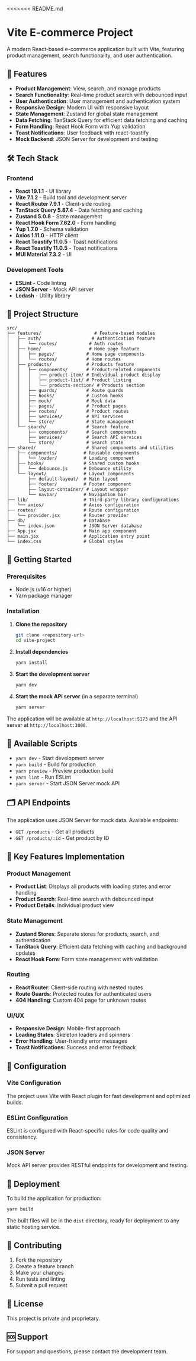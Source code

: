 <<<<<<< README.md
# Vite E-commerce Project

A modern React-based e-commerce application built with Vite, featuring product management, search functionality, and user authentication.

## 🚀 Features

- **Product Management**: View, search, and manage products
- **Search Functionality**: Real-time product search with debounced input
- **User Authentication**: User management and authentication system
- **Responsive Design**: Modern UI with responsive layout
- **State Management**: Zustand for global state management
- **Data Fetching**: TanStack Query for efficient data fetching and caching
- **Form Handling**: React Hook Form with Yup validation
- **Toast Notifications**: User feedback with react-toastify
- **Mock Backend**: JSON Server for development and testing

## 🛠️ Tech Stack

### Frontend
- **React 19.1.1** - UI library
- **Vite 7.1.2** - Build tool and development server
- **React Router 7.9.1** - Client-side routing
- **TanStack Query 5.87.4** - Data fetching and caching
- **Zustand 5.0.8** - State management
- **React Hook Form 7.62.0** - Form handling
- **Yup 1.7.0** - Schema validation
- **Axios 1.11.0** - HTTP client
- **React Toastify 11.0.5** - Toast notifications
- **React Toastify 11.0.5** - Toast notifications
- **MUI Material 7.3.2** - UI

### Development Tools
- **ESLint** - Code linting
- **JSON Server** - Mock API server
- **Lodash** - Utility library

## 📁 Project Structure

```
src/
├── features/                    # Feature-based modules
│   ├── auth/                   # Authentication feature
│   │   └── routes/            # Auth routes
│   ├── home/                  # Home page feature
│   │   ├── pages/            # Home page components
│   │   └── routes/           # Home routes
│   ├── products/             # Products feature
│   │   ├── components/       # Product-related components
│   │   │   ├── product-item/ # Individual product display
│   │   │   ├── product-list/ # Product listing
│   │   │   └── products-section/ # Products section
│   │   ├── guards/           # Route guards
│   │   ├── hooks/            # Custom hooks
│   │   ├── mock/             # Mock data
│   │   ├── pages/            # Product pages
│   │   ├── routes/           # Product routes
│   │   ├── services/         # API services
│   │   └── store/            # State management
│   └── search/               # Search feature
│       ├── components/       # Search components
│       ├── services/         # Search API services
│       └── store/            # Search state
├── shared/                   # Shared components and utilities
│   ├── components/          # Reusable components
│   │   └── loader/          # Loading component
│   ├── hooks/               # Shared custom hooks
│   │   └── debounce.js      # Debounce utility
│   └── layout/              # Layout components
│       ├── default-layout/  # Main layout
│       ├── footer/          # Footer component
│       ├── layout-container/ # Layout wrapper
│       └── navbar/          # Navigation bar
├── lib/                     # Third-party library configurations
│   └── axios/               # Axios configuration
├── routes/                  # Route configuration
│   └── provider.jsx         # Router provider
├── db/                      # Database
│   └── index.json           # JSON Server database
├── App.jsx                  # Main app component
├── main.jsx                 # Application entry point
└── index.css                # Global styles
```

## 🚀 Getting Started

### Prerequisites
- Node.js (v16 or higher)
- Yarn package manager

### Installation

1. **Clone the repository**
   ```bash
   git clone <repository-url>
   cd vite-project
   ```

2. **Install dependencies**
   ```bash
   yarn install
   ```

3. **Start the development server**
   ```bash
   yarn dev
   ```

4. **Start the mock API server** (in a separate terminal)
   ```bash
   yarn server
   ```

The application will be available at `http://localhost:5173` and the API server at `http://localhost:3000`.

## 📜 Available Scripts

- `yarn dev` - Start development server
- `yarn build` - Build for production
- `yarn preview` - Preview production build
- `yarn lint` - Run ESLint
- `yarn server` - Start JSON Server mock API

## 🗂️ API Endpoints

The application uses JSON Server for mock data. Available endpoints:

- `GET /products` - Get all products
- `GET /products/:id` - Get product by ID


## 🎯 Key Features Implementation

### Product Management
- **Product List**: Displays all products with loading states and error handling
- **Product Search**: Real-time search with debounced input
- **Product Details**: Individual product view

### State Management
- **Zustand Stores**: Separate stores for products, search, and authentication
- **TanStack Query**: Efficient data fetching with caching and background updates
- **React Hook Form**: Form state management with validation

### Routing
- **React Router**: Client-side routing with nested routes
- **Route Guards**: Protected routes for authenticated users
- **404 Handling**: Custom 404 page for unknown routes

### UI/UX
- **Responsive Design**: Mobile-first approach
- **Loading States**: Skeleton loaders and spinners
- **Error Handling**: User-friendly error messages
- **Toast Notifications**: Success and error feedback

## 🔧 Configuration

### Vite Configuration
The project uses Vite with React plugin for fast development and optimized builds.

### ESLint Configuration
ESLint is configured with React-specific rules for code quality and consistency.

### JSON Server
Mock API server provides RESTful endpoints for development and testing.

## 🚀 Deployment

To build the application for production:

```bash
yarn build
```

The built files will be in the `dist` directory, ready for deployment to any static hosting service.

## 🤝 Contributing
1. Fork the repository
2. Create a feature branch
3. Make your changes
4. Run tests and linting
5. Submit a pull request

## 📝 License
This project is private and proprietary.

## 🆘 Support
For support and questions, please contact the development team.
